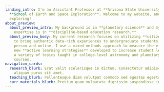 ```yaml
---
landing_intro: I'm an Assistant Professor at **Arizona State University** in the
  **School of Earth and Space Exploration**. Welcome to my website, and happy
  exploring!
about_preview:
  about_preview_intro: My background is in **planetary science** and my area of
    expertise is in **discipline-based education research.**
  about_preview_body: My current research focuses on utilizing **citizen science**
    to bring authentic data-rich experiences to undergraduate students both in
    person and online. I use a mixed-methods approach to measure the efficacy of
    new **active learning strategies** developed to increase student learning on
    a variety of topics taught in college-level astronomy and planetary science
    courses.
navigation_cards:
  research_blurb: Erat velit scelerisque in dictum. Consectetur adipiscing elit ut
    aliquam purus sit amet.
  teaching_blurb: Pellentesque diam volutpat commodo sed egestas egestas.
  curr_materials_blurb: Pretium quam vulputate dignissim suspendisse in est ante in nibh.
---
```

